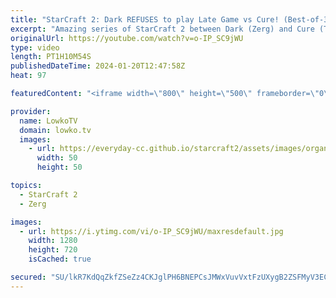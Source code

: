 ```yaml
---
title: "StarCraft 2: Dark REFUSES to play Late Game vs Cure! (Best-of-3)"
excerpt: "Amazing series of StarCraft 2 between Dark (Zerg) and Cure (Terran). This series was played as part of the Master's Coliseum 7 tournament, the first premier SC2 event of 2024. Support my work: https://patreon.com/lowkotv  Lowko merch: https://lowko.shop Tech setup: https://lowko.tv/setup Discord community:"
originalUrl: https://youtube.com/watch?v=o-IP_SC9jWU
type: video
length: PT1H10M54S
publishedDateTime: 2024-01-20T12:47:58Z
heat: 97

featuredContent: "<iframe width=\"800\" height=\"500\" frameborder=\"0\" src=\"https://www.youtube.com/embed/o-IP_SC9jWU\" allow=\"accelerometer; autoplay; encrypted-media; gyroscope; picture-in-picture\" allowfullscreen></iframe>"

provider:
  name: LowkoTV
  domain: lowko.tv
  images:
    - url: https://everyday-cc.github.io/starcraft2/assets/images/organizations/lowko.tv-50x50.jpg
      width: 50
      height: 50

topics:
  - StarCraft 2
  - Zerg

images:
  - url: https://i.ytimg.com/vi/o-IP_SC9jWU/maxresdefault.jpg
    width: 1280
    height: 720
    isCached: true

secured: "SU/lkR7KdQqZkfZSeZz4CKJglPH6BNEPCsJMWxVuvVxtFzUXygB2ZSFMyV3ECGY+tJLJw5wJJyLaT3JZaYbAO6/ZGSUZjMn87gUClVWkFckn2HZIiOaP3HBXuoyd8wSrlkBfVzUWoMqlVH61oOD1SBUcs0ZovGvDFz4lbvfJFeOGwdMtaPI7wnnFRE7ZP4oc8PKss+AEkILFEiXbPCqfDVuU/iSDGPoN2G1OODN7iW/jthXHdNj7YKq8dMlgAdyJ6K7salYiDoMHy5yQVSicQHwe4jEezrALEp8psU2e4PxfSeLJoHIc+lzflWlnx1dDJMlXH0q5GU0BzhaxXVmFblrQtLZw6AsNeCKJ1OJTR15RX67uu+8FyrsydQpWQTHMta9t0B0XA2VmHMxDpfaaLqBd/LAxUL+FUx88yfjgI6U=;88aoVzmwoZCDMUBeeS7koA=="
---
```


